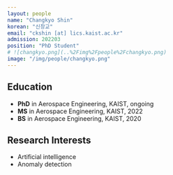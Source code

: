 ```yaml
---
layout: people
name: "Changkyo Shin"
korean: "신창교"
email: "ckshin [at] lics.kaist.ac.kr"
admission: 202203
position: "PhD Student"
# ![changkyo.png](..%2Fimg%2Fpeople%2Fchangkyo.png)
image: "/img/people/changkyo.png"
---
```


## Education

- **PhD** in Aerospace Engineering, KAIST, ongoing
- **MS** in Aerospace Engineering, KAIST, 2022
- **BS** in Aerospace Engineering, KAIST, 2020

## Research Interests

- Artificial intelligence
- Anomaly detection